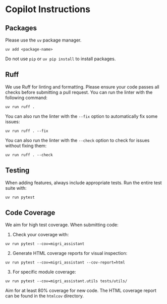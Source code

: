 # Copilot Instructions

## Packages

Please use the `uv` package manager.

```
uv add <package-name>
```

Do not use `pip` or `uv pip install` to install packages.

## Ruff

We use Ruff for linting and formatting. Please ensure your code passes all checks before submitting a pull request.
You can run the linter with the following command:

```
uv run ruff .
```

You can also run the linter with the `--fix` option to automatically fix some issues:

```
uv run ruff . --fix
```

You can also run the linter with the `--check` option to check for issues without fixing them:

```
uv run ruff . --check
```

## Testing

When adding features, always include appropriate tests. Run the entire test suite with:

```
uv run pytest
```

## Code Coverage

We aim for high test coverage. When submitting code:

1. Check your coverage with:

```
uv run pytest --cov=migri_assistant
```

2. Generate HTML coverage reports for visual inspection:

```
uv run pytest --cov=migri_assistant --cov-report=html
```

3. For specific module coverage:

```
uv run pytest --cov=migri_assistant.utils tests/utils/
```

Aim for at least 80% coverage for new code. The HTML coverage report can be found in the `htmlcov` directory.
